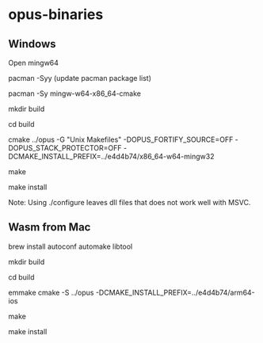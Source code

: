 # opus-binaries

## Windows

Open mingw64

pacman -Syy (update pacman package list)

pacman -Sy mingw-w64-x86_64-cmake

mkdir build

cd build

cmake ../opus -G "Unix Makefiles" -DOPUS_FORTIFY_SOURCE=OFF -DOPUS_STACK_PROTECTOR=OFF -DCMAKE_INSTALL_PREFIX=../e4d4b74/x86_64-w64-mingw32

make

make install


Note: Using ./configure leaves dll files that does not work well with MSVC.

## Wasm from Mac

brew install autoconf automake libtool

mkdir build

cd build

emmake cmake -S ../opus -DCMAKE_INSTALL_PREFIX=../e4d4b74/arm64-ios

make

make install
